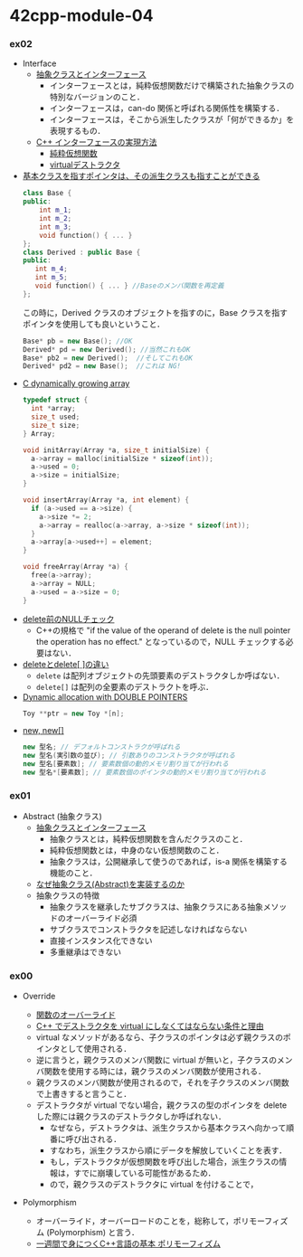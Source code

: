 # 42cpp-module-04

### ex02
- Interface
  - [抽象クラスとインターフェース](https://programming-place.net/ppp/contents/cpp/language/029.html)
    - インターフェースとは，純粋仮想関数だけで構築された抽象クラスの特別なバージョンのこと．
    - インターフェースは，can-do 関係と呼ばれる関係性を構築する．
    - インターフェースは，そこから派生したクラスが「何ができるか」を表現するもの．
  - [C++ インターフェースの実現方法](https://marycore.jp/prog/cpp/interface-class-and-duck-typing/)
    - [純粋仮想関数](https://marycore.jp/prog/cpp/abstract-class-with-pure-virtual-function/)
    - [virtualデストラクタ](https://marycore.jp/prog/cpp/virtual-destructor/)
- [基本クラスを指すポインタは、その派生クラスも指すことができる](http://www.ced.is.utsunomiya-u.ac.jp/lecture/2012/prog/p3/kadai3/virtualfunc2.php)
    ```c++
    class Base {
    public:
        int m_1;
        int m_2;
        int m_3;
        void function() { ... }
    };
    class Derived : public Base {
    public:
       int m_4;
       int m_5;
       void function() { ... } //Baseのメンバ関数を再定義
    };
    ```
    この時に，Derived クラスのオブジェクトを指すのに，Base クラスを指すポインタを使用しても良いということ．
    ```c++
    Base* pb = new Base(); //OK
    Derived* pd = new Derived(); //当然これもOK
    Base* pb2 = new Derived();  //そしてこれもOK
    Derived* pd2 = new Base();  //これは NG!
    ```
- [C dynamically growing array](https://stackoverflow.com/questions/3536153/c-dynamically-growing-array)
    ```c
    typedef struct {
      int *array;
      size_t used;
      size_t size;
    } Array;

    void initArray(Array *a, size_t initialSize) {
      a->array = malloc(initialSize * sizeof(int));
      a->used = 0;
      a->size = initialSize;
    }

    void insertArray(Array *a, int element) {
      if (a->used == a->size) {
        a->size *= 2;
        a->array = realloc(a->array, a->size * sizeof(int));
      }
      a->array[a->used++] = element;
    }

    void freeArray(Array *a) {
      free(a->array);
      a->array = NULL;
      a->used = a->size = 0;
    }
    ```
- [delete前のNULLチェック](http://ges.blog.shinobi.jp/c--%E5%9F%BA%E7%A4%8E/delete%E5%89%8D%E3%81%AEnull%E3%83%81%E3%82%A7%E3%83%83%E3%82%AF)
  - C++の規格で "if the value of the operand of delete is the null pointer the operation has no effect." となっているので，NULL チェックする必要はない．
- [deleteとdelete[ ]の違い](https://superactionshootinggame4.hatenablog.com/entry/2018/01/26/135038)
  - `delete` は配列オブジェクトの先頭要素のデストラクタしか呼ばない．
  - `delete[]` は配列の全要素のデストラクトを呼ぶ．
- [Dynamic allocation with DOUBLE POINTERS](https://stackoverflow.com/questions/5721728/dynamic-allocation-with-double-pointers)
    ```c++
    Toy **ptr = new Toy *[n];
    ```
- [new, new[]](https://programming-place.net/ppp/contents/cpp/language/014.html)
    ```c++
    new 型名; // デフォルトコンストラクが呼ばれる
    new 型名(実引数の並び); // 引数ありのコンストラクタが呼ばれる
    new 型名[要素数]; // 要素数個の動的メモリ割り当てが行われる
    new 型名*[要素数]; // 要素数個のポインタの動的メモリ割り当てが行われる
    ```


### ex01
- Abstract (抽象クラス)
  - [抽象クラスとインターフェース](https://programming-place.net/ppp/contents/cpp/language/029.html)
    - 抽象クラスとは，純粋仮想関数を含んだクラスのこと．
    - 純粋仮想関数とは，中身のない仮想関数のこと．
    - 抽象クラスは，公開継承して使うのであれば，is-a 関係を構築する機能のこと．
  - [なぜ抽象クラス(Abstract)を実装するのか](https://qiita.com/aiko_han/items/e8ddce85188970fd77da)
  - 抽象クラスの特徴
    - 抽象クラスを継承したサブクラスは、抽象クラスにある抽象メソッドのオーバーライド必須
    - サブクラスでコンストラクタを記述しなければならない
    - 直接インスタンス化できない
    - 多重継承はできない


### ex00
- Override
  - [関数のオーバーライド](http://wisdom.sakura.ne.jp/programming/cpp/cpp31.html)
  - [C++ でデストラクタを virtual にしなくてはならない条件と理由](https://www.yunabe.jp/docs/cpp_virtual_destructor.html)
  - virtual なメソッドがあるなら、子クラスのポインタは必ず親クラスのポインタとして使用される．
  - 逆に言うと，親クラスのメンバ関数に virtual が無いと，子クラスのメンバ関数を使用する時には，親クラスのメンバ関数が使用される．
  - 親クラスのメンバ関数が使用されるので，それを子クラスのメンバ関数で上書きすると言うこと．
  - デストラクタが virtual でない場合，親クラスの型のポインタを delete した際には親クラスのデストラクタしか呼ばれない．
    - なぜなら，デストラクタは、派生クラスから基本クラスへ向かって順番に呼び出される．
    - すなわち，派生クラスから順にデータを解放していくことを表す．
    - もし，デストラクタが仮想関数を呼び出した場合，派生クラスの情報は，すでに崩壊している可能性があるため．
    - ので，親クラスのデストラクタに virtual を付けることで，

- Polymorphism
  - オーバーライド，オーバーロードのことを，総称して，ポリモーフィズム (Polymorphism) と言う．
  - [一週間で身につくC++言語の基本 ポリモーフィズム](https://cpp-lang.sevendays-study.com/day7.html)
